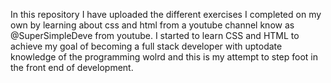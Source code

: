 In this repository I have uploaded the different exercises I completed on my own by learning about css and html from a youtube channel know as @SuperSimpleDeve from youtube. I started to learn CSS and HTML 
to achieve my goal of becoming a full stack developer with uptodate knowledge of the programming wolrd and this is my attempt to step foot in the front end of development.

